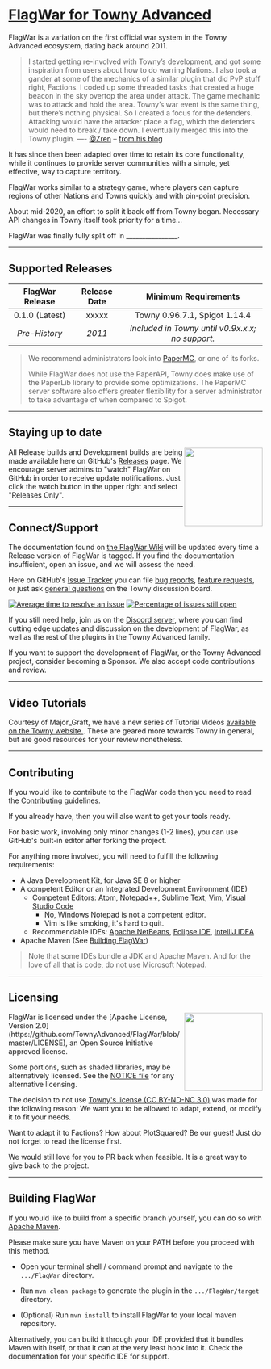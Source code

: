 # [FlagWar for Towny Advanced](https://townyadvanced.github.io/wars)

FlagWar is a variation on the first official war system in the Towny Advanced ecosystem, dating back
around 2011.

> I started getting re-involved with Towny’s development, and got some inspiration from users about
> how to do warring Nations. I also took a gander at some of the mechanics of a similar plugin that
> did PvP stuff right, Factions. I coded up some threaded tasks that created a huge beacon in the
> sky overtop the area under attack. The game mechanic was to attack and hold the area. Towny’s war
> event is the same thing, but there’s nothing physical. So I created a focus for the defenders.
> Attacking would have the attacker place a flag, which the defenders would need to break / take
> down. I eventually merged this into the Towny plugin.&nbsp;&mdash;-&nbsp;[@Zren](https://github.com/Zren)
> &ndash; [from his blog](https://zren.github.io/timeline/#bukkit-plugin--cellwar)

It has since then been adapted over time to retain its core functionality, while it continues to
provide server communities with a simple, yet effective, way to capture territory.

FlagWar works similar to a strategy game, where players can capture regions of other Nations and
Towns quickly and with pin-point precision.

About mid-2020, an effort to split it back off from Towny began. Necessary API changes in Towny
itself took priority for a time...

FlagWar was finally fully split off in ________________.

___

## Supported Releases

| FlagWar Release | Release Date | Minimum Requirements |
|:--------------: | :----------: | :------------------: |
| 0.1.0 (Latest)  | xxxxx        | Towny 0.96.7.1, Spigot 1.14.4 |
| _Pre-History_   | _2011_       | _Included in Towny until v0.9x.x.x; no support._ |

> We recommend administrators look into [PaperMC](https://papermc.io/), or one of its forks.
> 
> While FlagWar does not use the PaperAPI, Towny does make use of the PaperLib library to provide
> some optimizations. The PaperMC server software also offers greater flexibility for a server
> administrator to take advantage of when compared to Spigot.

___

## Staying up to date

<p><img align=right src="https://user-images.githubusercontent.com/879756/65964779-3a067200-e423-11e9-9928-938b976af2c2.gif" height="155">

All Release builds and Development builds are being made available here on GitHub's
[Releases](https://github.com/TownyAdvanced/FlagWar/releases) page. We encourage server admins to
"watch" FlagWar on GitHub in order to receive update notifications.
Just click the watch button in the upper right and select "Releases Only".
</p>

___

## Connect/Support

The documentation found on [the FlagWar Wiki](https://github.com/TownyAdvanced/FlagWar/wiki) will be
updated every time a Release version of FlagWar is tagged. If you find the documentation
insufficient, open an issue, and we will assess the need.

<!--
- Some important pages to look over:
- [Installing Towny](https://github.com/TownyAdvanced/Towny/wiki/Installation)
- [How Towny Works](https://github.com/TownyAdvanced/Towny/wiki/How-Towny-Works)
-->

Here on GitHub's [Issue Tracker](https://github.com/TownyAdvanced/FlagWar/issues) you can file
[bug reports](https://github.com/TownyAdvanced/FlagWar/issues/new?assignees=&labels=&template=bug_report.md&title=),
[feature requests](https://github.com/TownyAdvanced/FlagWar/issues/new?assignees=&labels=&template=feature_request.md&title=Suggestion%3A+),
or just ask [general questions](https://github.com/TownyAdvanced/Towny/discussions/new?category=Q-A)
on the Towny discussion board.

[![Average time to resolve an issue](http://isitmaintained.com/badge/resolution/TownyAdvanced/FlagWar.svg)](http://isitmaintained.com/project/TownyAdvanced/FlagWar "Average time to resolve an issue") [![Percentage of issues still open](http://isitmaintained.com/badge/open/TownyAdvanced/FlagWar.svg)](http://isitmaintained.com/project/TownyAdvanced/FlagWar "Percentage of issues still open")

If you still need help, join us on the [Discord server]( https://discord.gg/gnpVs5m ),
where you can find cutting edge updates and discussion on the development of FlagWar, as well as
the rest of the plugins in the Towny Advanced family.

If you want to support the development of FlagWar, or the Towny Advanced project, consider becoming
a Sponsor. We also accept code contributions and review.

___

## Video Tutorials

Courtesy of Major_Graft, we have a new series of Tutorial Videos
[available on the Towny website.](https://townyadvanced.github.io/tutorials.html).
These are geared more towards Towny in general, but are good resources for your review nonetheless.

___

## Contributing

If you would like to contribute to the FlagWar code then you need to read the
[Contributing](https://github.com/TownyAdvanced/FlagWar/blob/master/.github/CONTRIBUTING.MD)
guidelines.

If you already have, then you will also want to get your tools ready.

For basic work, involving only minor changes (1-2 lines), you can use GitHub's built-in editor after
forking the project.

For anything more involved, you will need to fulfill the following requirements:
- A Java Development Kit, for Java SE 8 or higher
- A competent Editor or an Integrated Development Environment (IDE)
    - Competent Editors: [Atom][1], [Notepad++][4], [Sublime Text][3], [Vim][5], [Visual Studio Code][2]
      - No, Windows Notepad is not a competent editor.
      - Vim is like smoking, it's hard to quit.
    - Recommendable IDEs: [Apache NetBeans][8], [Eclipse IDE][6], [IntelliJ IDEA][7]
- Apache Maven (See [Building FlagWar](#building-flagwar))

> Note that some IDEs bundle a JDK and Apache Maven. And for the love of all that is code, do not use Microsoft Notepad.

    
[1]: https://atom.io/ "A hackable text editor for the 21st Century (Free, Cross Platform)"
[2]: https://code.visualstudio.com "Code editing. Redefined. (Free, Cross Platform)"
[3]: https://www.sublimetext.com/ "A sophisticated text editor for code, markup and prose (Trialware, Cross Platform)"
[4]: https://notepad-plus-plus.org/ "A free (as in speech, and beer) source code editor and Notepad replacement (Free, Windows)"
[5]: https://www.vim.org "The ubiquitous text editor"
[6]: https://www.eclipse.org/eclipseide/ "The Leading Open Platform for Professional Developers"
[7]: https://www.jetbrains.com/idea/ "The Capable and Ergonomic Java IDE by JetBrains"
[8]: https://netbeans.apache.org/ "Fits the Pieces Together"
___

## Licensing
<img align="right" height="155" src="https://opensource.org/files/OSI_Approved_License.png">
FlagWar is licensed under the
[Apache License, Version 2.0](https://github.com/TownyAdvanced/FlagWar/blob/master/LICENSE), an
Open Source Initiative approved license.

Some portions, such as shaded libraries, may be alternatively licensed. See the
[NOTICE file](https://github.com/TownyAdvanced/FlagWar/blob/master/NOTICE) for any alternative
licensing.

The decision to not use [Towny's license (CC BY-ND-NC 3.0)](http://creativecommons.org/licenses/by-nc-nd/3.0/)
was made for the following reason: We want you to be allowed to adapt, extend, or modify it to fit your needs.

Want to adapt it to Factions? How about PlotSquared? Be our guest! Just do not forget to read the license first.

We would still love for you to PR back when feasible. It is a great way to give back to the project.

___

## Building FlagWar

If you would like to build from a specific branch yourself, you can do so with [Apache Maven](http://maven.apache.org/).

Please make sure you have Maven on your PATH before you proceed with this method.

- Open your terminal shell / command prompt and navigate to the `.../FlagWar` directory.

- Run `mvn clean package` to generate the plugin in the `.../FlagWar/target` directory.

- (Optional) Run `mvn install` to install FlagWar to your local maven repository.

Alternatively, you can build it through your IDE provided that it bundles Maven with itself, or that
it can at the very least hook into it. Check the documentation for your specific IDE for support.

